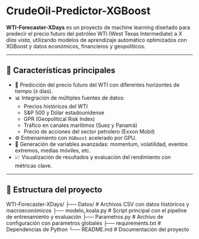 # CrudeOil-Predictor-XGBoost

**WTI-Forecaster-XDays** es un proyecto de machine learning diseñado para predecir el precio futuro del petróleo WTI (West Texas Intermediate) a *X días vista*, utilizando modelos de aprendizaje automático optimizados con XGBoost y datos económicos, financieros y geopolíticos.

---

## 🚀 Características principales

- 🔮 Predicción del precio futuro del WTI con diferentes horizontes de tiempo (`X` días).
- 📊 Integración de múltiples fuentes de datos:
  - Precios históricos del WTI
  - S&P 500 y Dólar estadounidense
  - GPR (Geopolitical Risk Index)
  - Tráfico en canales marítimos (Suez y Panamá)
  - Precio de acciones del sector petrolero (Exxon Mobil)
- ⚙️ Entrenamiento con `XGBoost` acelerado por GPU.
- 🧠 Generación de variables avanzadas: momentum, volatilidad, eventos extremos, medias móviles, etc.
- 📈 Visualización de resultados y evaluación del rendimiento con métricas clave.

---

## 📁 Estructura del proyecto

WTI-Forecaster-XDays/
├── Datos/                      # Archivos CSV con datos históricos y macroeconómicos
├── modelo_koala.py             # Script principal con el pipeline de entrenamiento y evaluación
├── Parametros.py               # Archivo de configuración con parámetros globales
├── requirements.txt            # Dependencias de Python
└── README.md                   # Documentación del proyecto


